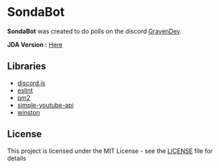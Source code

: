 # SondaBot

**SondaBot** was created to do polls on the discord [GravenDev](https://discordapp.com/invite/graven).

**JDA Version :** [Here](https://github.com/KiwiTerra/SondaBot_JDA)

## Libraries

* [discord.js](https://www.npmjs.com/package/discord.js)
* [eslint](https://www.npmjs.com/package/eslint)
* [pm2](https://www.npmjs.com/package/pm2)
* [simple-youtube-api](https://www.npmjs.com/package/simple-youtube-api)
* [winston](https://www.npmjs.com/package/winston)

## License

This project is licensed under the MIT License - see the [LICENSE](LICENSE) file for details